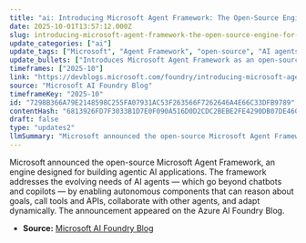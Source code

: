 ```yaml
---
title: "ai: Introducing Microsoft Agent Framework: The Open-Source Engine for Agentic AI Apps"
date: 2025-10-01T13:57:12.000Z
slug: introducing-microsoft-agent-framework-the-open-source-engine-for-agentic-ai-apps
update_categories: ["ai"]
update_tags: ["Microsoft", "Agent Framework", "open-source", "AI agents", "autonomous", "Azure", "developers"]
update_bullets: ["Introduces Microsoft Agent Framework as an open-source engine for agentic AI apps.", "Frames agents as autonomous software components that reason, call tools/APIs, collaborate, and adapt.", "Responds to a year of developer experimentation with diverse agent architectures and use cases.", "Published on the Azure AI Foundry Blog as a new foundation for building advanced agents."]
timeframes: ["2025-10"]
link: "https://devblogs.microsoft.com/foundry/introducing-microsoft-agent-framework-the-open-source-engine-for-agentic-ai-apps/"
source: "Microsoft AI Foundry Blog"
timeframeKey: "2025-10"
id: "7298B366A79E2148598C255FA07931AC53F263566F7262646A4E66C33DFB9789"
contentHash: "6813926FD7F3033B1D7E0F090A516D0D2CDC2BEBE2FE4290DB07DE460BD29A49"
draft: false
type: "updates2"
llmSummary: "Microsoft announced the open-source Microsoft Agent Framework, an engine designed for building agentic AI applications. The framework addresses the evolving needs of AI agents — which go beyond chatbots and copilots — by enabling autonomous components that can reason about goals, call tools and APIs, collaborate with other agents, and adapt dynamically. The announcement appeared on the Azure AI Foundry Blog."
---
```


Microsoft announced the open-source Microsoft Agent Framework, an engine designed for building agentic AI applications. The framework addresses the evolving needs of AI agents — which go beyond chatbots and copilots — by enabling autonomous components that can reason about goals, call tools and APIs, collaborate with other agents, and adapt dynamically. The announcement appeared on the Azure AI Foundry Blog.

- **Source:** [Microsoft AI Foundry Blog](https://devblogs.microsoft.com/foundry/introducing-microsoft-agent-framework-the-open-source-engine-for-agentic-ai-apps/)
